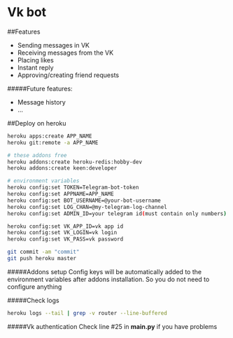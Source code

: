 # Vk bot

##Features

- Sending messages in VK
- Receiving messages from the VK
- Placing likes
- Instant reply
- Approving/creating friend requests

#####Future features:
- Message history
- ...


##Deploy on heroku
```bash
heroku apps:create APP_NAME
heroku git:remote -a APP_NAME

# these addons free
heroku addons:create heroku-redis:hobby-dev
heroku addons:create keen:developer

# environment variables
heroku config:set TOKEN=Telegram-bot-token
heroku config:set APPNAME=APP_NAME
heroku config:set BOT_USERNAME=@your-bot-username
heroku config:set LOG_CHAN=@my-telegram-log-channel
heroku config:set ADMIN_ID=your telegram id(must contain only numbers)

heroku config:set VK_APP_ID=vk app id
heroku config:set VK_LOGIN=vk login
heroku config:set VK_PASS=vk password

git commit -am "commit"
git push heroku master
```

#####Addons setup
Config keys will be automatically added to the environment variables after addons installation. So you do not need to configure anything

#####Check logs
```bash
heroku logs --tail | grep -v router --line-buffered
```

#####Vk authentication
Check line #25 in **main.py** if you have problems

